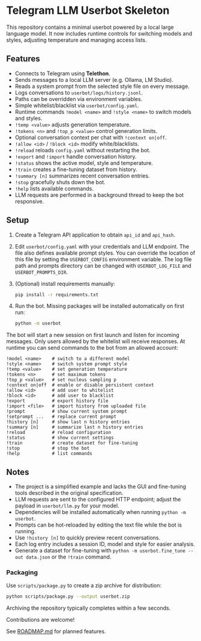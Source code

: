 # Telegram LLM Userbot Skeleton

This repository contains a minimal userbot powered by a local large language model.
It now includes runtime controls for switching models and styles, adjusting temperature
and managing access lists.

## Features

- Connects to Telegram using **Telethon**.
- Sends messages to a local LLM server (e.g. Ollama, LM Studio).
- Reads a system prompt from the selected style file on every message.
- Logs conversations to `userbot/logs/history.jsonl`.
- Paths can be overridden via environment variables.
- Simple whitelist/blacklist via `userbot/config.yaml`.
- Runtime commands `!model <name>` and `!style <name>` to switch models and styles.
- `!temp <value>` adjusts generation temperature.
- `!tokens <n>` and `!top_p <value>` control generation limits.
- Optional conversation context per chat with `!context on|off`.
- `!allow <id>` / `!block <id>` modify white/blacklists.
- `!reload` reloads `config.yaml` without restarting the bot.
- `!export` and `!import` handle conversation history.
- `!status` shows the active model, style and temperature.
- `!train` creates a fine-tuning dataset from history.
- `!summary [n]` summarizes recent conversation entries.
- `!stop` gracefully shuts down the bot.
- `!help` lists available commands.
- LLM requests are performed in a background thread to keep the bot responsive.

## Setup

1. Create a Telegram API application to obtain `api_id` and `api_hash`.
2. Edit `userbot/config.yaml` with your credentials and LLM endpoint.
   The file also defines available prompt styles.
   You can override the location of this file by setting the `USERBOT_CONFIG`
   environment variable.
   The log file path and prompts directory can be changed with
   `USERBOT_LOG_FILE` and `USERBOT_PROMPTS_DIR`.
3. (Optional) install requirements manually:

   ```bash
   pip install -r requirements.txt
   ```

4. Run the bot. Missing packages will be installed automatically on first run:

   ```bash
   python -m userbot
   ```

The bot will start a new session on first launch and listen for incoming messages.
Only users allowed by the whitelist will receive responses.
At runtime you can send commands to the bot from an allowed account:

```
!model <name>    # switch to a different model
!style <name>    # switch system prompt style
!temp <value>    # set generation temperature
!tokens <n>      # set maximum tokens
!top_p <value>   # set nucleus sampling p
!context on|off  # enable or disable persistent context
!allow <id>      # add user to whitelist
!block <id>      # add user to blacklist
!export          # export history file
!import <file>   # import history from uploaded file
!prompt          # show current system prompt
!setprompt ...   # replace current prompt
!history [n]     # show last n history entries
!summary [n]     # summarize last n history entries
!reload          # reload configuration
!status          # show current settings
!train           # create dataset for fine-tuning
!stop            # stop the bot
!help            # list commands
```

## Notes

- The project is a simplified example and lacks the GUI and fine-tuning tools
 described in the original specification.
- LLM requests are sent to the configured HTTP endpoint; adjust the payload in
  `userbot/llm.py` for your model.
- Dependencies will be installed automatically when running `python -m userbot`.
- Prompts can be hot-reloaded by editing the text file while the bot is running.
- Use `!history [n]` to quickly preview recent conversations.
- Each log entry includes a session ID, model and style for easier analysis.
- Generate a dataset for fine-tuning with `python -m userbot.fine_tune --out data.json` or the `!train` command.

### Packaging

Use `scripts/package.py` to create a zip archive for distribution:

```bash
python scripts/package.py --output userbot.zip
```

Archiving the repository typically completes within a few seconds.

Contributions are welcome!

See [ROADMAP.md](ROADMAP.md) for planned features.
